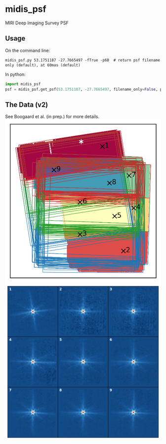# midis_psf
MIRI Deep Imaging Survey PSF

## Usage

On the command line:
``` shell
midis_psf.py 53.1751187 -27.7665497 -fTrue -p60  # return psf filename only (default), at 60mas (default)
```

In python:
``` python
import midis_psf
psf = midis_psf.get_psf(53.1751187, -27.7665497, filename_only=False, pixscale=30)   # returns psf data, at 30mas
```

## The Data (v2)
See Boogaard et al. (in prep.) for more details.
![psf_map](data-v2/map_psf_v2.png)
![psf_tmpl](data-v2/60mas/psf_tmpl_v2.png)
